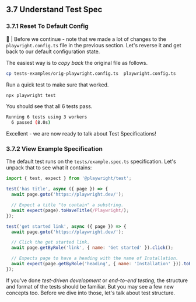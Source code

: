 
## 3.7 Understand Test Spec

### 3.7.1 Reset To Default Config

🛑 | Before we continue - note that we made a lot of changes to the `playwright.config.ts` file in the previous section. Let's reverse it and get back to our default configuration state. 

The easiest way is to _copy back_ the original file as follows.

```bash
cp tests-examples/orig-playwright.config.ts  playwright.config.ts
```
Run a quick test to make sure that worked.

```bash
npx playwright test
```
You should see that all 6 tests pass.

```bash
Running 6 tests using 3 workers
  6 passed (8.0s)
```
Excellent - we are now ready to talk about Test Specifications!

### 3.7.2 View Example Specification

The default test runs on the `tests/example.spec.ts` specification. Let's unpack that to see what it contains:

```js
import { test, expect } from '@playwright/test';

test('has title', async ({ page }) => {
  await page.goto('https://playwright.dev/');

  // Expect a title "to contain" a substring.
  await expect(page).toHaveTitle(/Playwright/);
});

test('get started link', async ({ page }) => {
  await page.goto('https://playwright.dev/');

  // Click the get started link.
  await page.getByRole('link', { name: 'Get started' }).click();

  // Expects page to have a heading with the name of Installation.
  await expect(page.getByRole('heading', { name: 'Installation' })).toBeVisible();
});
```

If you've done _test-driven development_ or _end-to-end testing_, the structure and format of the tests should be familiar. But you may see a few new concepts too. Before we dive into those, let's talk about test structure.
